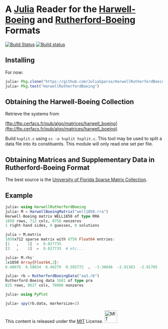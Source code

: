 # A [Julia](http://julialang.org) Reader for the [Harwell-Boeing](http://math.nist.gov/MatrixMarket/formats.html#hb) and [Rutherford-Boeing](https://www.cise.ufl.edu/research/sparse/matrices/DOC/rb.pdf) Formats

[![Build Status](https://travis-ci.org/JuliaSparse/HarwellRutherfordBoeing.jl.svg?branch=ci)](https://travis-ci.org/JuliaSparse/HarwellRutherfordBoeing.jl)
[![Build status](https://ci.appveyor.com/api/projects/status/3qrjx53tfff2hnrl?svg=true)](https://ci.appveyor.com/project/dpo/harwellrutherfordboeing-jl)


## Installing

For now:
````JULIA
julia> Pkg.clone("https://github.com/JuliaSparse/HarwellRutherfordBoeing.jl.git")
julia> Pkg.test("HarwellRutherfordBoeing")
````

## Obtaining the Harwell-Boeing Collection

Retrieve the systems from

[ftp://ftp.cerfacs.fr/pub/algo/matrices/harwell_boeing](ftp://ftp.cerfacs.fr/pub/algo/matrices/harwell_boeing)

Build `hsplit.c` using `cc -o hsplit hsplit.c`. This tool may be used to split a data file into its constituents. This module will only read one set per file.

## Obtaining Matrices and Supplementary Data in Rutherford-Boeing Format

The best source is the [University of Florida Sparse Matrix Collection](http://www.cise.ufl.edu/research/sparse/matrices).

## Example

````JULIA
julia> using HarwellRutherfordBoeing
julia> M = HarwellBoeingMatrix("well1850.rra")
Harwell-Boeing matrix WELL1850 of type RRA
1850 rows, 712 cols, 8758 nonzeros
1 right-hand sides, 0 guesses, 0 solutions

julia > M.matrix
1850x712 sparse matrix with 8758 Float64 entries:
[1   ,    1]  =  0.027735
[3   ,    1]  =  0.027735  # etc...

julia> M.rhs'
1x1850 Array{Float64,2}:
6.40676  0.58834  6.40279  0.595772  …  -3.30846  -2.91383  -2.91705

julia> rb = RutherfordBoeingData("aa3.rb")
Rutherford-Boeing data 1681 of type pra
825 rows, 8627 cols, 70806 nonzeros

julia> using PyPlot

julia> spy(rb.data, markersize=2)
````

This content is released under the [MIT](http://opensource.org/licenses/MIT) License.
<a rel="license" href="http://opensource.org/licenses/MIT">
<img alt="MIT license" height="40" src="http://upload.wikimedia.org/wikipedia/commons/c/c3/License_icon-mit.svg" /></a>
